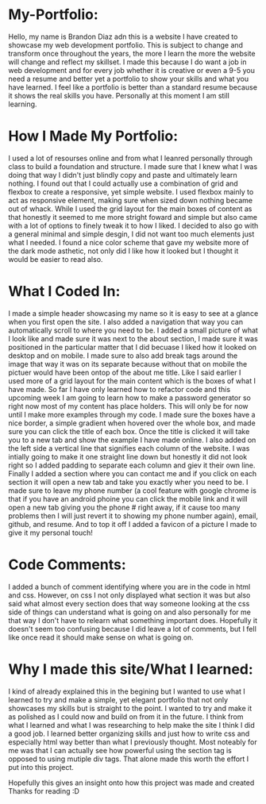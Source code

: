 # My-Portfolio:
Hello, my name is Brandon Diaz adn this is a website I have created to showcase my web development portfolio. This is subject to change and transform once throughout the years, the more I learn the more the website will change and reflect my skillset. I made this because I do want a job in web development and for every job whether it is creative or even a 9-5 you need a resume and better yet a portfolio to show your skills and what you have learned. I feel like a portfolio is better than a standard resume because it shows the real skills you have. Personally at this moment I am still learning.

# How I Made My Portfolio:
I used a lot of resourses online and from what I leanred personally through class to build a foundation and structure. I made sure that I knew what I was doing that way I didn't just blindly copy and paste and ultimately learn nothing. I found out that I could actually use a combination of grid and flexbox to create a responsive, yet simple website. I used flexbox mainly to act as responsive element, making sure when sized down nothing became out of whack. While I used the grid layout for the main boxes of content as that honestly it seemed to me more stright foward and simple but also came with a lot of options to finely tweak it to how I liked. I decided to also go with a general minimal and simple desgin, I did not want too much elements just what I needed. I found a nice color scheme that gave my website more of the dark mode asthetic, not only did I like how it looked but I thought it would be easier to read also. 

# What I Coded In:
I made a simple header showcasing my name so it is easy to see at a glance when you first open the site. I also added a navigation that way you can automatically scroll to where you need to be. I added a small picture of what I look like and made sure it was next to the about section, I made sure it was positioned in the particular matter that I did becuase I liked how it looked on desktop and on mobile. I made sure to also add break tags around the image that way it was on its separate because without that on mobile the pictuer would have been ontop of the about me title. Like I said earlier I used more of a grid layout for the main content which is the boxes of what I have made. So far I have only learned how to refactor code and this upcoming week I am going to learn how to make a password generator so right now most of my content has place holders. This will only be for now until I make more examples through my code. I made sure the boxes have a nice border, a simple gradient when hovered over the whole box, and made sure you can click the title of each box. Once the title is clicked it will take you to a new tab and show the example I have made online. I also added on the left side a vertical line that signifies each column of the website. I was intially going to make it one straight line down but honestly it did not look right so I added padding to separate each column and giev it their own line. Finally I added a section where you can contact me and if you click on each section it will open a new tab and take you exactly wher you need to be. I made sure to leave my phone number (a cool feature with google chrome is that if you have an android phoine you can click the mobile link and it will open a new tab giving you the phone # right away, if it cause too many problems then I will just revert it to showing my phone number again), email, github, and resume. And to top it off I added a favicon of a picture I made to give it my personal touch!

# Code Comments:
I added a bunch of comment identifying where you are in the code in html and css. However, on css I not only displayed what section it was but also said what almost every section does that way someone looking at the css side of things can understand what is going on and also personally for me that way I don't have to relearn what something important does. Hopefully it doesn't seem too confusing because I did leave a lot of comments, but I fell like once read it should make sense on what is going on.

# Why I made this site/What I learned:
I kind of already explained this in the begining but I wanted to use what I learned to try and make a simple, yet elegant portfolio that not only showcases my skills but is straight to the point. I wanted to try and make it as polished as I could now and build on from it in the future. I think from what I learned and what I was researching to help make the site I think I did a good job. I learned better organizing skills and just how to write css and especially html way better than what I previously thought. Most noteably for me was that I can actually see how powerful using the section tag is opposed to using mutiple div tags. That alone made this worth the effort I put into this project. 

Hopefully this gives an insight onto how this project was made and created
Thanks for reading :D
